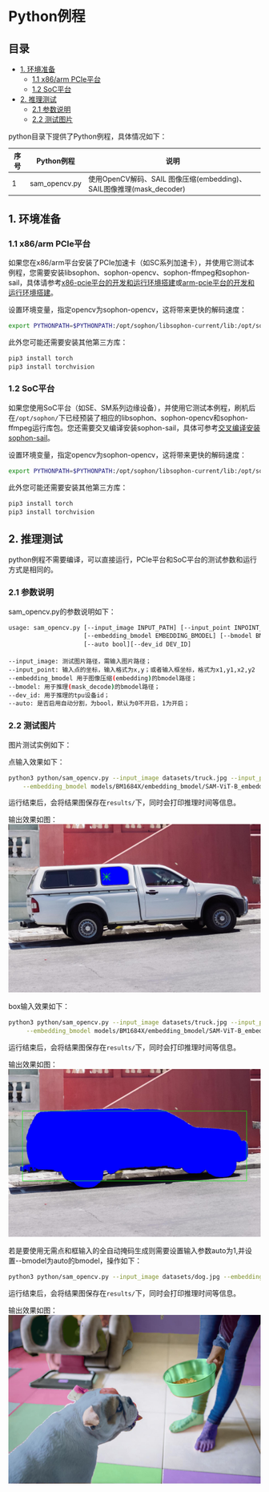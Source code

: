 # Python例程

## 目录

* [1. 环境准备](#1-环境准备)
    * [1.1 x86/arm PCIe平台](#11-x86arm-pcie平台)
    * [1.2 SoC平台](#12-soc平台)
* [2. 推理测试](#2-推理测试)
    * [2.1 参数说明](#21-参数说明)
    * [2.2 测试图片](#22-测试图片)

python目录下提供了Python例程，具体情况如下：

| 序号 |  Python例程      | 说明                                                                 |
| ---- | ---------------- | -------------------------------------------------------------------- |
| 1    | sam_opencv.py    | 使用OpenCV解码、SAIL 图像压缩(embedding)、SAIL图像推理(mask_decoder) |

## 1. 环境准备
### 1.1 x86/arm PCIe平台

如果您在x86/arm平台安装了PCIe加速卡（如SC系列加速卡），并使用它测试本例程，您需要安装libsophon、sophon-opencv、sophon-ffmpeg和sophon-sail，具体请参考[x86-pcie平台的开发和运行环境搭建](../../../docs/Environment_Install_Guide.md#3-x86-pcie平台的开发和运行环境搭建)或[arm-pcie平台的开发和运行环境搭建](../../../docs/Environment_Install_Guide.md#5-arm-pcie平台的开发和运行环境搭建)。

设置环境变量，指定opencv为sophon-opencv，这将带来更快的解码速度：
```bash
export PYTHONPATH=$PYTHONPATH:/opt/sophon/libsophon-current/lib:/opt/sophon/sophon-opencv-latest/opencv-python/
```

此外您可能还需要安装其他第三方库：
```bash
pip3 install torch
pip3 install torchvision
```

### 1.2 SoC平台

如果您使用SoC平台（如SE、SM系列边缘设备），并使用它测试本例程，刷机后在`/opt/sophon/`下已经预装了相应的libsophon、sophon-opencv和sophon-ffmpeg运行库包。您还需要交叉编译安装sophon-sail，具体可参考[交叉编译安装sophon-sail](../../../docs/Environment_Install_Guide.md#42-交叉编译安装sophon-sail)。

设置环境变量，指定opencv为sophon-opencv，这将带来更快的解码速度：
```bash
export PYTHONPATH=$PYTHONPATH:/opt/sophon/libsophon-current/lib:/opt/sophon/sophon-opencv-latest/opencv-python/
```

此外您可能还需要安装其他第三方库：
```bash
pip3 install torch
pip3 install torchvision
```

## 2. 推理测试
python例程不需要编译，可以直接运行，PCIe平台和SoC平台的测试参数和运行方式是相同的。
### 2.1 参数说明
sam_opencv.py的参数说明如下：
```bash
usage: sam_opencv.py [--input_image INPUT_PATH] [--input_point INPOINT_POINT]
                     [--embedding_bmodel EMBEDDING_BMODEL] [--bmodel BMODEL] 
                     [--auto bool][--dev_id DEV_ID]
                        
--input_image: 测试图片路径，需输入图片路径；
--input_point: 输入点的坐标，输入格式为x,y；或者输入框坐标，格式为x1,y1,x2,y2
--embedding_bmodel 用于图像压缩(embedding)的bmodel路径；
--bmodel: 用于推理(mask_decode)的bmodel路径；
--dev_id: 用于推理的tpu设备id；
--auto: 是否启用自动分割，为bool，默认为0不开启，1为开启；
```
### 2.2 测试图片
图片测试实例如下：

点输入效果如下：
```bash
python3 python/sam_opencv.py --input_image datasets/truck.jpg --input_point 700,375 \
    --embedding_bmodel models/BM1684X/embedding_bmodel/SAM-ViT-B_embedding_fp16_1b.bmodel --bmodel models/BM1684X/decode_bmodel/SAM-ViT-B_decoder_fp16_1b.bmodel  --dev_id 0 
```
运行结束后，会将结果图保存在`results/`下，同时会打印推理时间等信息。

输出效果如图：
![](../docs/result.jpg)

box输入效果如下：
```bash
python3 python/sam_opencv.py --input_image datasets/truck.jpg --input_point 100,300,1700,800 \
     --embedding_bmodel models/BM1684X/embedding_bmodel/SAM-ViT-B_embedding_fp16_1b.bmodel --bmodel models/BM1684X/decode_bmodel/SAM-ViT-B_decoder_fp16_1b.bmodel --dev_id 0 
```
运行结束后，会将结果图保存在`results/`下，同时会打印推理时间等信息。

输出效果如图：
![](../docs/result_box.jpg)

若是要使用无需点和框输入的全自动掩码生成则需要设置输入参数auto为1,并设置--bmodel为auto的bmodel，操作如下：
```bash
python3 python/sam_opencv.py --input_image datasets/dog.jpg --embedding_bmodel models/BM1684X/embedding_bmodel/SAM-ViT-B_embedding_fp16_1b.bmodel --bmodel models/BM1684X/decode_bmodel/SAM-ViT-B_auto_decoder_fp32_1b.bmodel --dev_id 0 --auto 1
```
运行结束后，会将结果图保存在`results/`下，同时会打印推理时间等信息。

输出效果如图：
![](../docs/result_auto.jpg)

